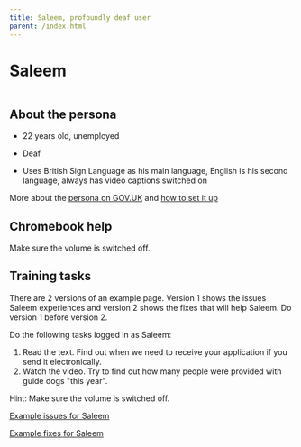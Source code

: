 ```yaml
---
title: Saleem, profoundly deaf user
parent: /index.html
---
```


# Saleem

<div><img src="../images/persona-avatars/saleem.png" class="profile" alt="" /></div>


## About the persona

* 22 years old, unemployed

* Deaf

* Uses British Sign Language as his main language, English is his second language, always has video captions switched on

More about the [persona on GOV.UK](https://www.gov.uk/government/publications/understanding-disabilities-and-impairments-user-profiles/saleem-profoundly-deaf-user) and [how to set it up](../setup/chromebook.html#saleem)


## Chromebook help

Make sure the volume is switched off.


## Training tasks

There are 2 versions of an example page. Version 1 shows the issues Saleem experiences and version 2 shows the fixes that will help Saleem. Do version 1 before version 2.

Do the following tasks logged in as Saleem:

1. Read the text. Find out when we need to receive your application if you send it electronically.
2. Watch the video. Try to find out how many people were provided with guide dogs "this year".

Hint: Make sure the volume is switched off.

[Example issues for Saleem](bad.html)

[Example fixes for Saleem](good.html)
